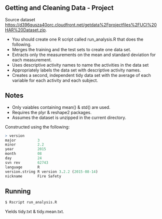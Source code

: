 ## Getting and Cleaning Data - Project

Source dataset https://d396qusza40orc.cloudfront.net/getdata%2Fprojectfiles%2FUCI%20HAR%20Dataset.zip.

*  You should create one R script called run_analysis.R that does the following.
*  Merges the training and the test sets to create one data set.
*  Extracts only the measurements on the mean and standard deviation for each measurement.
*  Uses descriptive activity names to name the activities in the data set
*  Appropriately labels the data set with descriptive activity names.
*  Creates a second, independent tidy data set with the average of each variable for each activity and each subject.

## Notes

*  Only vaiables containing mean() & std() are used.
*  Requires the plyr & reshape2 packages.
*  Assumes the dataset is unzipped in the current directory.

Constructed using the following:

```R
> version
major          3
minor          2.2
year           2015
month          08
day            24
svn rev        62743
language       R
version.string R version 3.2.2 (2015-08-14) 
nickname       Fire Safety
```

##  Running

```bash
$ Rscript run_analysis.R
```

Yields tidy.txt & tidy.mean.txt.
